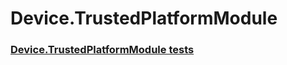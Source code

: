 # Device.TrustedPlatformModule
### [Device.TrustedPlatformModule tests](testref/device-trustedplatformmodule-tests.md)
